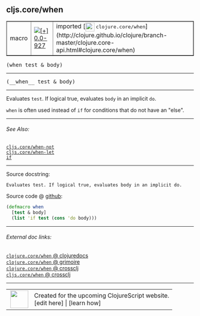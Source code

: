 ## cljs.core/when



 <table border="1">
<tr>
<td>macro</td>
<td><a href="https://github.com/cljsinfo/cljs-api-docs/tree/0.0-927"><img valign="middle" alt="[+] 0.0-927" title="Added in 0.0-927" src="https://img.shields.io/badge/+-0.0--927-lightgrey.svg"></a> </td>
<td>
imported [<img height="24px" valign="middle" src="http://i.imgur.com/1GjPKvB.png"> <samp>clojure.core/when</samp>](http://clojure.github.io/clojure/branch-master/clojure.core-api.html#clojure.core/when)
</td>
</tr>
</table>

<samp>(when test & body)</samp><br>

---

 <samp>
(__when__ test & body)<br>
</samp>

---

Evaluates `test`. If logical true, evaluates `body` in an implicit `do`.

`when` is often used instead of `if` for conditions that do not have an "else".



---


###### See Also:

[`cljs.core/when-not`](../cljs.core/when-not.md)<br>
[`cljs.core/when-let`](../cljs.core/when-let.md)<br>
[`if`](../special/if.md)<br>

---


Source docstring:

```
Evaluates test. If logical true, evaluates body in an implicit do.
```


Source code @ [github]():

```clj
(defmacro when
  [test & body]
  (list 'if test (cons 'do body)))
```

<!--
Repo - tag - source tree - lines:

 <pre>

</pre>

-->

---



###### External doc links:

[`clojure.core/when` @ clojuredocs](http://clojuredocs.org/clojure.core/when)<br>
[`clojure.core/when` @ grimoire](http://conj.io/store/v1/org.clojure/clojure/1.7.0-beta3/clj/clojure.core/when/)<br>
[`clojure.core/when` @ crossclj](http://crossclj.info/fun/clojure.core/when.html)<br>
[`cljs.core/when` @ crossclj](http://crossclj.info/fun/cljs.core/when.html)<br>

---

 <table>
<tr><td>
<img valign="middle" align="right" width="48px" src="http://i.imgur.com/Hi20huC.png">
</td><td>
Created for the upcoming ClojureScript website.<br>
[edit here] | [learn how]
</td></tr></table>

[edit here]:https://github.com/cljsinfo/cljs-api-docs/blob/master/cljsdoc/cljs.core/when.cljsdoc
[learn how]:https://github.com/cljsinfo/cljs-api-docs/wiki/cljsdoc-files

<!--

This information was too distracting to show to readers, but I'll leave it
commented here since it is helpful to:

- pretty-print the data used to generate this document
- and show how to retrieve that data



The API data for this symbol:

```clj
{:description "Evaluates `test`. If logical true, evaluates `body` in an implicit `do`.\n\n`when` is often used instead of `if` for conditions that do not have an \"else\".",
 :ns "cljs.core",
 :name "when",
 :signature ["[test & body]"],
 :name-encode "when",
 :history [["+" "0.0-927"]],
 :type "macro",
 :clj-equiv {:full-name "clojure.core/when",
             :url "http://clojure.github.io/clojure/branch-master/clojure.core-api.html#clojure.core/when"},
 :related ["cljs.core/when-not" "cljs.core/when-let" "special/if"],
 :full-name-encode "cljs.core/when",
 :source {:code "(defmacro when\n  [test & body]\n  (list 'if test (cons 'do body)))",
          :title "Source code",
          :repo "clojure",
          :tag "clojure-1.9.0-alpha4",
          :filename "src/clj/clojure/core.clj",
          :lines [493 497],
          :url "https://github.com/clojure/clojure/blob/clojure-1.9.0-alpha4/src/clj/clojure/core.clj#L493-L497"},
 :usage ["(when test & body)"],
 :full-name "cljs.core/when",
 :docstring "Evaluates test. If logical true, evaluates body in an implicit do.",
 :cljsdoc-url "https://github.com/cljsinfo/cljs-api-docs/blob/master/cljsdoc/cljs.core/when.cljsdoc"}

```

Retrieve the API data for this symbol:

```clj
;; from Clojure REPL
(require '[clojure.edn :as edn])
(-> (slurp "https://raw.githubusercontent.com/cljsinfo/cljs-api-docs/catalog/cljs-api.edn")
    (edn/read-string)
    (get-in [:symbols "cljs.core/when"]))
```

-->
